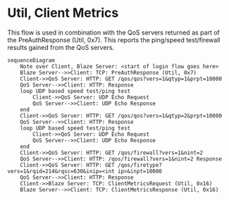 # Util, Client Metrics

This flow is used in combination with the QoS servers returned as part of the PreAuthResponse (Util, 0x7). This reports the ping/speed test/firewall results gained from the QoS servers.

```mermaid
sequenceDiagram
    Note over Client, Blaze Server: <start of login flow goes here>
    Blaze Server-->>Client: TCP: PreAuthResponse (Util, 0x7)
    Client->>QoS Server: HTTP: GET /qos/qos?vers=1&qtyp=1&prpt=10000
    QoS Server-->>Client: HTTP: Response
    loop UDP based speed test/ping test
        Client->>QoS Server: UDP Echo Request
    	QoS Server-->>Client: UDP Echo Response
    end
    Client->>QoS Server: HTTP: GET /qos/qos?vers=1&qtyp=2&prpt=10000
    QoS Server-->>Client: HTTP: Response
    loop UDP based speed test/ping test
        Client->>QoS Server: UDP Echo Request
    	QoS Server-->>Client: UDP Echo Response
    end
    Client->>QoS Server: HTTP: GET /qos/firewall?vers=1&nint=2
    QoS Server-->>Client: HTTP: /qos/firewall?vers=1&nint=2 Response
    Client->>QoS Server: HTTP: GET /qos/firetype?vers=1&rqid=214&rqsc=630&inip=<int ip>&inpt=10000
    QoS Server-->>Client: HTTP: Response
    Client->>Blaze Server: TCP: ClientMetricsRequest (Util, 0x16)
    Blaze Server-->>Client: TCP: ClientMetricsResponse (Util, 0x16)
    
```

